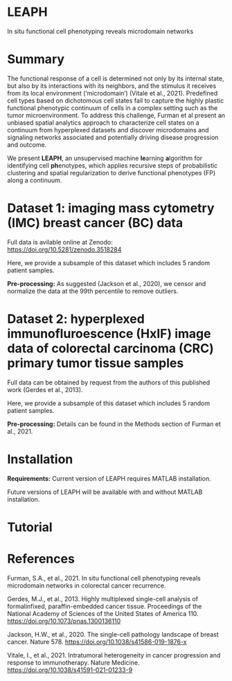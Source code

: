 # LEAPH
In situ functional cell phenotyping reveals microdomain networks

# Summary
The functional response of a cell is determined not only by its internal state, but also by its interactions with its neighbors, and the stimulus it receives from its local environment (‘microdomain’) (Vitale et al., 2021). Predefined cell types based on dichotomous cell states fail to capture the highly plastic functional phenotypic continuum of cells in a complex setting such as the tumor microenvironment. To address this challenge, Furman et al present an unbiased spatial analytics approach to characterize cell states on a continuum from hyperplexed datasets and discover microdomains and signaling networks associated and potentially driving disease progression and outcome.

We present **LEAPH**, an unsupervised machine **le**arning **a**lgorithm for identifying cell **ph**enotypes, which applies recursive steps of probabilistic clustering and spatial regularization to derive functional phenotypes (FP) along a continuum.

# Dataset 1: imaging mass cytometry (IMC) breast cancer (BC) data
Full data is avilable online at Zenodo: https://doi.org/10.5281/zenodo.3518284

Here, we provide a subsample of this dataset which includes 5 random patient samples.

**Pre-processing:** As suggested (Jackson et al., 2020), we censor and normalize the data at the 99th percentile to remove outliers. 

# Dataset 2: hyperplexed immunofluroescence (HxIF) image data of colorectal carcinoma (CRC) primary tumor tissue samples
Full data can be obtained by request from the authors of this published work (Gerdes et al., 2013).

Here, we provide a subsample of this dataset which includes 5 random patient samples.

**Pre-processing:** Details can be found in the Methods section of Furman et al., 2021.

# Installation 
**Requirements:** Current version of LEAPH requires MATLAB installation.

Future versions of LEAPH will be available with and without MATLAB installation.

# Tutorial 

# References 
Furman, S.A., et al., 2021. In situ functional cell phenotyping reveals microdomain networks in colorectal cancer recurrence.

Gerdes, M.J., et al., 2013. Highly multiplexed single-cell analysis of formalinfixed, paraffin-embedded cancer tissue. Proceedings of the National Academy of Sciences of the United States of America 110. https://doi.org/10.1073/pnas.1300136110

Jackson, H.W., et al., 2020. The single-cell pathology landscape of breast cancer. Nature 578. https://doi.org/10.1038/s41586-019-1876-x

Vitale, I., et al., 2021. Intratumoral heterogeneity in cancer progression and response to immunotherapy. Nature Medicine. https://doi.org/10.1038/s41591-021-01233-9
